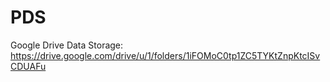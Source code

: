 # PDS

Google Drive Data Storage: https://drive.google.com/drive/u/1/folders/1iFOMoC0tp1ZC5TYKtZnpKtcISvCDUAFu
